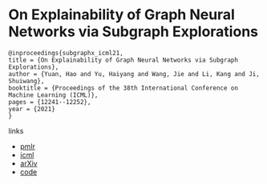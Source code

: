 # On Explainability of Graph Neural Networks via Subgraph Explorations

```
@inproceedings{subgraphx_icml21,
title = {On Explainability of Graph Neural Networks via Subgraph Explorations},
author = {Yuan, Hao and Yu, Haiyang and Wang, Jie and Li, Kang and Ji, Shuiwang},
booktitle = {Proceedings of the 38th International Conference on Machine Learning (ICML)},
pages = {12241--12252},
year = {2021}
}
```

links
- [pmlr](http://proceedings.mlr.press/v139/yuan21c.html)
- [icml](https://icml.cc/Conferences/2021/ScheduleMultitrack?event=8874)
- [arXiv](https://arxiv.org/abs/2102.05152)
- [code](https://github.com/divelab/DIG)